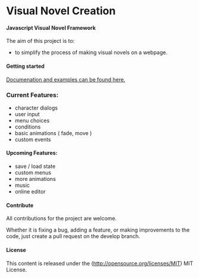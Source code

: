 Visual Novel Creation
======================

#### Javascript Visual Novel Framework ####

The aim of this project is to:

- to simplify the process of making visual novels on a webpage.

#### Getting started ####
[Documenation and examples can be found here.](<http://selcher.github.io/visualnoveljs/>)

### Current Features: ####
- character dialogs
- user input
- menu choices
- conditions
- basic animations ( fade, move )
- custom events

#### Upcoming Features: ####
- save / load state
- custom menus
- more animations
- music
- online editor

#### Contribute ####
All contributions for the project are welcome.

Whether it is fixing a bug, adding a feature, or making improvements to the code, just create a pull request on the develop branch.

#### License ####
This content is released under the (http://opensource.org/licenses/MIT) MIT License.
